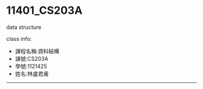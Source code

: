 # 11401_CS203A
data structure  

class info:  
- 課程名稱:資料結構
- 課號:CS203A
- 學號:1121425
- 姓名:林盧君甫
-----------------------------------

